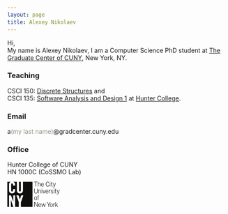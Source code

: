 ```yaml
---
layout: page
title: Alexey Nikolaev
---
```


Hi,  
My name is Alexey Nikolaev, I am a Computer Science PhD student at [The Graduate Center of CUNY](http://gc.cuny.edu), New York, NY.


### Teaching
CSCI 150: [Discrete Structures](/ds/) and    
CSCI 135: [Software Analysis and Design 1](/cpp/) at [Hunter College](http://hunter.cuny.edu).

### Email
a<span style="color:#969086;">(my last name)</span>@gradcenter.cuny.edu

### Office
Hunter College of CUNY  
HN 1000C (CoSSMO Lab)

![CUNY](/img/cuny.png)
